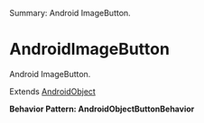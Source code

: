 Summary: Android ImageButton.

# AndroidImageButton

Android ImageButton.
 
Extends [AndroidObject](AndroidObject.md)





**Behavior Pattern: AndroidObjectButtonBehavior**


<!-- ============================== property summary ========================== -->

  
<!-- ============================== action summary ========================== -->


<!-- ============================== property detail ========================== -->
  
  
<!-- ============================== action detail ========================== -->
    

